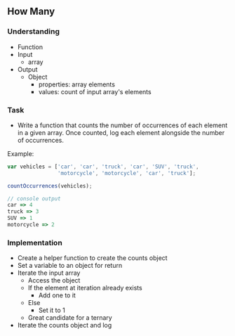 ## How Many

### Understanding
- Function
- Input
  + array
- Output
  + Object
    * properties: array elements
    * values: count of input array's elements

### Task
- Write a function that counts the number of occurrences of each element in a given array. Once counted, log each element alongside the number of occurrences.

Example:
```js
var vehicles = ['car', 'car', 'truck', 'car', 'SUV', 'truck',
                'motorcycle', 'motorcycle', 'car', 'truck'];

countOccurrences(vehicles);

// console output
car => 4
truck => 3
SUV => 1
motorcycle => 2
```

### Implementation
- Create a helper function to create the counts object
- Set a variable to an object for return
- Iterate the input array
  + Access the object
  + If the element at iteration already exists
    * Add one to it
  + Else
    * Set it to 1
  + Great candidate for a ternary
- Iterate the counts object and log